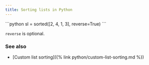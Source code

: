 ```yaml
---
title: Sorting lists in Python
---
```


<div markdown="1" class="ans">
```python
sl = sorted([2, 4, 1, 3], reverse=True)
```
</div>

`reverse` is optional.

### See also

- [Custom list sorting]({% link python/custom-list-sorting.md %})
